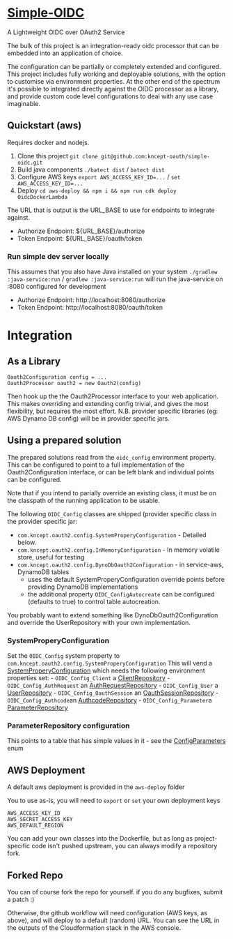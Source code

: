 # [Simple-OIDC](https://github.com/kncept-oauth/simple-oidc)
A Lightweight OIDC over OAuth2 Service

The bulk of this project is an integration-ready oidc processor that can be
embedded into an application of choice.

The configuration can be partially or completely extended and configured.
This project includes fully working and deployable solutions, with the option
to customise via environment properties. At the other end of the spectrum
it's possible to integrated directly against the OIDC processor as a library,
and provide custom code level configurations to deal with any use case imaginable.


## Quickstart (aws)
Requires docker and nodejs.
1. Clone this project `git clone git@github.com:kncept-oauth/simple-oidc.git`
1. Build java components `./batect dist` / `batect dist`
1. Configure AWS keys `export AWS_ACCESS_KEY_ID=...` / `set AWS_ACCESS_KEY_ID=...`
1. Deploy `cd aws-deploy && npm i && npm run cdk deploy OidcDockerLambda`

The URL that is output is the URL_BASE to use for endpoints to integrate against.
- Authorize Endpoint: ${URL_BASE}/authorize
- Token Endpoint: ${URL_BASE}/oauth/token

### Run simple dev server locally
This assumes that you also have Java installed on your system
`./gradlew :java-service:run` / `gradlew :java-service:run` will run the java-service on :8080 configured for development
- Authorize Endpoint: http://localhost:8080/authorize
- Token Endpoint: http://localhost:8080/oauth/token

# Integration

## As a Library
    Oauth2Configuration config = ...
    Oauth2Processor oauth2 = new Oauth2(config)
Then hook up the the Oauth2Processor interface to your web application.
This makes overriding and extending config trivial, and gives the most flexibility, but requires the most effort.
N.B. provider specific libraries (eg: AWS Dynamo DB config) will be in provider specific jars.

## Using a prepared solution
The prepared solutions read from the `oidc_config` environment property.
This can be configured to point to a full implementation of the Oauth2Configuration
interface, or can be left blank and individual points can be configured.

Note that if you intend to parially override an existing class, it must be on the
classpath of the running application to be usable.

The following `OIDC_Config` classes are shipped (provider specific class in the provider specific jar:
- `com.kncept.oauth2.config.SystemProperyConfiguration` - Detailed below.
- `com.kncept.oauth2.config.InMemoryConfiguration` - In memory volatile store, useful for testing
- `com.kncept.oauth2.config.DynoDbOauth2Configuration` - in service-aws, DynamoDB tables
  - uses the default SystemProperyConfiguration override points before providing DynamoDB implementations
  - the additional property `OIDC_ConfigAutocreate` can be configured (defaults to true) to control table autocreation. 

You probably want to extend something like DynoDbOauth2Configuration and override the UserRepository
with your own implementation.

### SystemProperyConfiguration
Set the `OIDC_Config` system property to `com.kncept.oauth2.config.SystemProperyConfiguration`
This will vend a [SystemProperyConfiguration](service-implementation/src/main/java/com/kncept/oauth2/config/SystemProperyConfiguration.java)
which needs the following environment properties set:
    - `OIDC_Config_Client` a [ClientRepository](service-interfaces/src/main/java/com/kncept/oauth2/config/client/ClientRepository.java)
    - `OIDC_Config_AuthRequest` an [AuthRequestRepository](service-interfaces/src/main/java/com/kncept/oauth2/config/authrequest/AuthRequestRepository.java)
    - `OIDC_Config_User` a [UserRepository](service-interfaces/src/main/java/com/kncept/oauth2/config/user/UserRepository.java)
    - `OIDC_Config_OauthSession` an [OauthSessionRepository](service-interfaces/src/main/java/com/kncept/oauth2/config/session/OauthSessionRepository.java)
    - `OIDC_Config_Authcode`an [AuthcodeRepository](service-interfaces/src/main/java/com/kncept/oauth2/config/authcode/AuthcodeRepository.java)
    - `OIDC_Config_Parameter`a [ParameterRepository](service-interfaces/src/main/java/com/kncept/oauth2/config/parameter/ParameterRepository.java)


### ParameterRepository configuration
This points to a table that has simple values in it - see the [ConfigParameters](service-interfaces/src/main/java/com/kncept/oauth2/config/parameter/ConfigParameters.java) enum

## AWS Deployment
A default aws deployment is provided in the `aws-deploy` folder

You to use as-is, you will need to `export` or `set` your own deployment keys

    AWS_ACCESS_KEY_ID
    AWS_SECRET_ACCESS_KEY
    AWS_DEFAULT_REGION

You can add your own classes into the Dockerfile, but as long as project-specific code
isn't pushed upstream, you can always modify a repository fork.

## Forked Repo

You can of course fork the repo for yourself.
if you do any bugfixes, submit a patch :)

Otherwise, the github workflow will need configuration (AWS keys, as above), and will deploy to a default (random) URL.
You can see the URL in the outputs of the Cloudformation stack in the AWS console.

